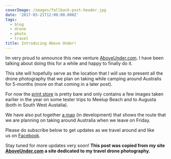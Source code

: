```yaml
---
coverImage: /images/fallback-post-header.jpg
date: '2017-03-21T12:00:00.000Z'
tags:
  - blog
  - drone
  - photo
  - travel
title: Introducing Above Under!
---
```


Im very proud to announce this new venture [AboveUnder.com](https://AboveUnder.com). I have been talking about doing this for a while and happy to finally do it.

<!-- more -->

This site will hopefully serve as the location that I will use to present all the drone photography that we plan on taking while camping around Australis for 5-months (more on that coming in a later post).

For now the [print store](https://aboveunder.com/collections/all "The Print Store") is pretty bare and only contains a few images taken earlier in the year on some tester trips to Meelup Beach and to Augusta (both in South West Austalia).

We have also put together [a map](https://aboveunder.com/pages/map "The Camping Map") (in development) that shows the route that we are planning on taking around Australia when we leave on Friday.

Please do subscribe below to get updates as we travel around and like us on [Facebook](https://www.facebook.com/aboveunder "facebook").

Stay tuned for more updates very soon!
**This post was copied from my site [AboveUnder.com](https://aboveunder.com) a site dedicated to my travel drone photography.**
